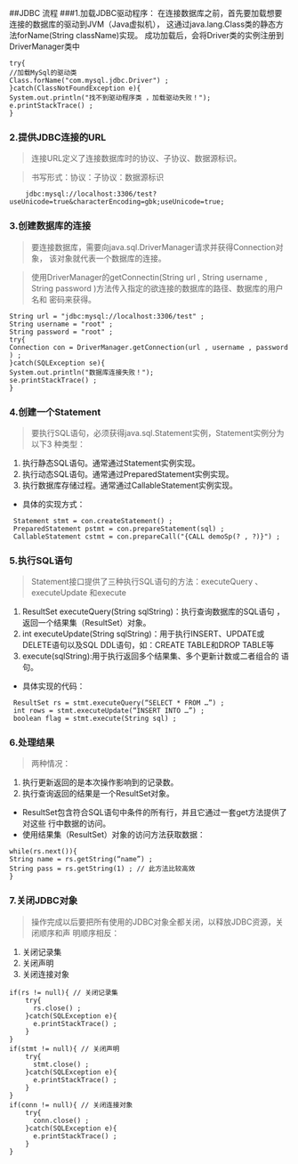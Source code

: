##JDBC 流程
###1.加载JDBC驱动程序：
在连接数据库之前，首先要加载想要连接的数据库的驱动到JVM（Java虚拟机），
这通过java.lang.Class类的静态方法forName(String className)实现。
成功加载后，会将Driver类的实例注册到DriverManager类中
```aidl
try{
//加载MySql的驱动类
Class.forName("com.mysql.jdbc.Driver") ;
}catch(ClassNotFoundException e){
System.out.println("找不到驱动程序类 ，加载驱动失败！");
e.printStackTrace() ;
}
```
### 2.提供JDBC连接的URL
>连接URL定义了连接数据库时的协议、子协议、数据源标识。

>书写形式：协议：子协议：数据源标识
```aidl
    jdbc:mysql://localhost:3306/test?useUnicode=true&characterEncoding=gbk;useUnicode=true;
```

### 3.创建数据库的连接
>要连接数据库，需要向java.sql.DriverManager请求并获得Connection对象， 该对象就代表一个数据库的连接。

>使用DriverManager的getConnectin(String url , String username , String password )方法传入指定的欲连接的数据库的路径、数据库的用户名和 密码来获得。
```aidl
String url = "jdbc:mysql://localhost:3306/test" ;
String username = "root" ;
String password = "root" ;
try{
Connection con = DriverManager.getConnection(url , username , password ) ;
}catch(SQLException se){
System.out.println("数据库连接失败！");
se.printStackTrace() ;
}
```

### 4.创建一个Statement
>要执行SQL语句，必须获得java.sql.Statement实例，Statement实例分为以下3 种类型：
1. 执行静态SQL语句。通常通过Statement实例实现。
2. 执行动态SQL语句。通常通过PreparedStatement实例实现。
3. 执行数据库存储过程。通常通过CallableStatement实例实现。
- 具体的实现方式：
```aidl
 Statement stmt = con.createStatement() ; 
 PreparedStatement pstmt = con.prepareStatement(sql) ;
 CallableStatement cstmt = con.prepareCall("{CALL demoSp(? , ?)}") ;
```

### 5.执行SQL语句
>Statement接口提供了三种执行SQL语句的方法：executeQuery 、executeUpdate 和execute
1. ResultSet executeQuery(String sqlString)：执行查询数据库的SQL语句 ，返回一个结果集（ResultSet）对象。
2. int executeUpdate(String sqlString)：用于执行INSERT、UPDATE或 DELETE语句以及SQL DDL语句，如：CREATE TABLE和DROP TABLE等
3. execute(sqlString):用于执行返回多个结果集、多个更新计数或二者组合的 语句。 
* 具体实现的代码：
```aidl
 ResultSet rs = stmt.executeQuery(“SELECT * FROM …”) ; 
 int rows = stmt.executeUpdate(“INSERT INTO …”) ; 
 boolean flag = stmt.execute(String sql) ;
```
### 6.处理结果
> 两种情况：
1. 执行更新返回的是本次操作影响到的记录数。
2. 执行查询返回的结果是一个ResultSet对象。
+ ResultSet包含符合SQL语句中条件的所有行，并且它通过一套get方法提供了对这些 行中数据的访问。
+ 使用结果集（ResultSet）对象的访问方法获取数据：
```aidl
while(rs.next()){
String name = rs.getString(“name”) ;
String pass = rs.getString(1) ; // 此方法比较高效
}
```

### 7.关闭JDBC对象
>操作完成以后要把所有使用的JDBC对象全都关闭，以释放JDBC资源，关闭顺序和声 明顺序相反：
1. 关闭记录集
2. 关闭声明
3. 关闭连接对象
```aidl
if(rs != null){ // 关闭记录集
    try{
      rs.close() ;
    }catch(SQLException e){
      e.printStackTrace() ;
    }
}
if(stmt != null){ // 关闭声明
    try{
      stmt.close() ;
    }catch(SQLException e){
      e.printStackTrace() ;
    }
}
if(conn != null){ // 关闭连接对象
    try{
      conn.close() ;
    }catch(SQLException e){
      e.printStackTrace() ;
    }
}
```


